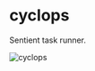 # cyclops

Sentient task runner.

![cyclops](https://media.giphy.com/media/OKRBncbhKEHkY/giphy.gif)
